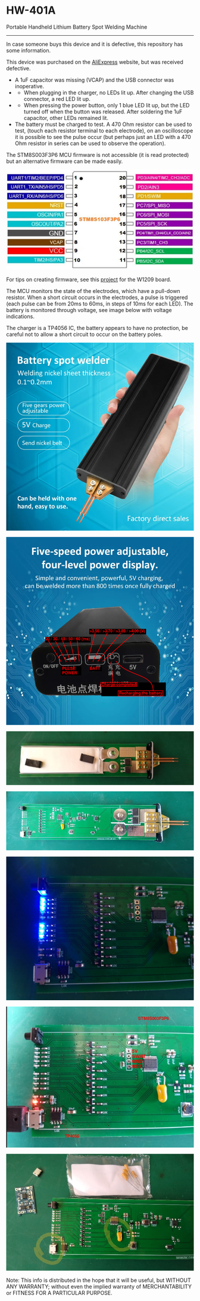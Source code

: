 # HW-401A
Portable Handheld Lithium Battery Spot Welding Machine

------

In case someone buys this device and it is defective, this repository has some information.

This device was purchased on the [AliExpress](https://www.aliexpress.com/item/1005005807287144.html) website, but was received defective.
- A 1uF capacitor was missing (VCAP) and the USB connector was inoperative.
- - When plugging in the charger, no LEDs lit up. After changing the USB connector, a red LED lit up.
- - When pressing the power button, only 1 blue LED lit up, but the LED turned off when the button was released. After soldering the 1uF capacitor, other LEDs remained lit.
- The battery must be charged to test. A 470 Ohm resistor can be used to test, (touch each resistor terminal to each electrode), on an oscilloscope it is possible to see the pulse occur (but perhaps just an LED with a 470 Ohm resistor in series can be used to observe the operation).

The STM8S003F3P6 MCU firmware is not accessible (it is read protected) but an alternative firmware can be made easily.

![img](https://raw.githubusercontent.com/rtek1000/HW-401A/main/Doc/STM8S003F3P6.jpeg)

For tips on creating firmware, see this [project](https://github.com/rtek1000/W1209-firmware-modified) for the W1209 board.

The MCU monitors the state of the electrodes, which have a pull-down resistor. When a short circuit occurs in the electrodes, a pulse is triggered (each pulse can be from 20ms to 60ms, in steps of 10ms for each LED). The battery is monitored through voltage, see image below with voltage indications.

The charger is a TP4056 IC, the battery appears to have no protection, be careful not to allow a short circuit to occur on the battery poles.

![img](https://raw.githubusercontent.com/rtek1000/HW-401A/main/Doc/Image1.png)

![img](https://raw.githubusercontent.com/rtek1000/HW-401A/main/Doc/Image2.png)

![img](https://raw.githubusercontent.com/rtek1000/HW-401A/main/Doc/Board2.jpg)

![img](https://raw.githubusercontent.com/rtek1000/HW-401A/main/Doc/Board1.jpg)

![img](https://raw.githubusercontent.com/rtek1000/HW-401A/main/Doc/LEDs.jpg)

![img](https://raw.githubusercontent.com/rtek1000/HW-401A/main/Doc/Charger.jpg)

![img](https://raw.githubusercontent.com/rtek1000/HW-401A/main/Doc/Defects.jpg)

Note: This info is distributed in the hope that it will be useful, but WITHOUT ANY WARRANTY; without even the implied warranty of MERCHANTABILITY or FITNESS FOR A PARTICULAR PURPOSE.
